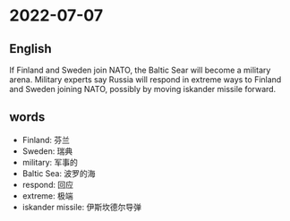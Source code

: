# 2022-07-07


## English
If Finland and Sweden join NATO, the 
Baltic Sear will become a military arena.
Military experts say Russia will respond in 
extreme ways to Finland and Sweden
joining NATO, possibly by moving
iskander missile forward.

## words
* Finland: 芬兰
* Sweden: 瑞典
* military: 军事的
* Baltic Sea: 波罗的海
* respond: 回应
* extreme: 极端
* iskander missile: 伊斯坎德尔导弹 
